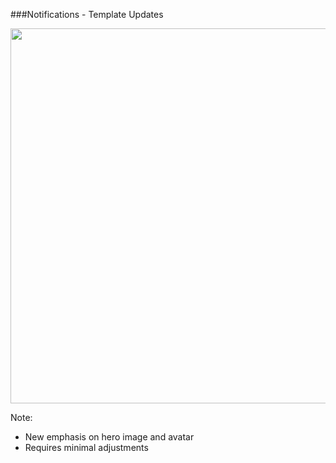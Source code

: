 ###Notifications - Template Updates

<img src="img/notifications-3.png" height="600" />

Note:
+ New emphasis on hero image and avatar
+ Requires minimal adjustments